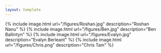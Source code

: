 ```yaml
---
layout: template
---
```

{% include image.html url="/figures/Roshan.jpg" description="Roshan Nanu" %}
{% include image.html url="/figures/Ben.jpg" description="Ben Ballintyn" %}
{% include image.html url="/figures/Evalyn.jpg" description="Evalyn Berleant" %}
{% include image.html url="/figures/Chris.png" description="Chris Tam" %}

